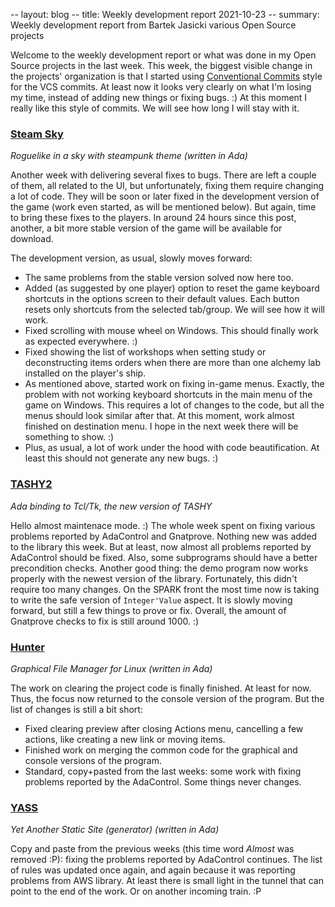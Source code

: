 -- layout: blog
-- title: Weekly development report 2021-10-23
-- summary: Weekly development report from Bartek Jasicki various Open Source projects

Welcome to the weekly development report or what was done in my Open Source
projects in the last week. This week, the biggest visible change in the
projects' organization is that I started using [Conventional Commits](https://www.conventionalcommits.org/en/v1.0.0/)
style for the VCS commits. At least now it looks very clearly on what I'm losing
my time, instead of adding new things or fixing bugs. :) At this moment I
really like this style of commits. We will see how long I will stay with it.

### [Steam Sky](https://www.laeran.pl/repositories/steamsky)

*Roguelike in a sky with steampunk theme (written in Ada)*

Another week with delivering several fixes to bugs. There are left a couple
of them, all related to the UI, but unfortunately, fixing them require
changing a lot of code. They will be soon or later fixed in the development
version of the game (work even started, as will be mentioned below). But
again, time to bring these fixes to the players. In around 24 hours since
this post, another, a bit more stable version of the game will be available
for download.

The development version, as usual, slowly moves forward:

* The same problems from the stable version solved now here too.
* Added (as suggested by one player) option to reset the game keyboard
  shortcuts in the options screen to their default values. Each button resets
  only shortcuts from the selected tab/group. We will see how it will work.
* Fixed scrolling with mouse wheel on Windows. This should finally work as
  expected everywhere. :)
* Fixed showing the list of workshops when setting study or deconstructing
  items orders when there are more than one alchemy lab installed on the
  player's ship.
* As mentioned above, started work on fixing in-game menus. Exactly, the
  problem with not working keyboard shortcuts in the main menu of the game on
  Windows. This requires a lot of changes to the code, but all the menus
  should look similar after that. At this moment, work almost finished on
  destination menu. I hope in the next week there will be something to show. :)
* Plus, as usual, a lot of work under the hood with code beautification. At
  least this should not generate any new bugs. :)

### [TASHY2](https://www.laeran.pl/repositories/tashy2)

*Ada binding to Tcl/Tk, the new version of TASHY*

Hello almost maintenace mode. :) The whole week spent on fixing various
problems reported by AdaControl and Gnatprove. Nothing new was added to the
library this week. But at least, now almost all problems reported by AdaControl
should be fixed. Also, some subprograms should have a better precondition
checks. Another good thing: the demo program now works properly with the newest
version of the library. Fortunately, this didn't require too many changes. On
the SPARK front the most time now is taking to write the safe version of
`Integer'Value` aspect. It is slowly moving forward, but still a few things to
prove or fix. Overall, the amount of Gnatprove checks to fix is still around
1000. :)

### [Hunter](https://www.laeran.pl/repositories/hunter)

*Graphical File Manager for Linux (written in Ada)*

The work on clearing the project code is finally finished. At least for now.
Thus, the focus now returned to the console version of the program. But the list
of changes is still a bit short:

* Fixed clearing preview after closing Actions menu, cancelling a few actions,
  like creating a new link or moving items.
* Finished work on merging the common code for the graphical and console
  versions of the program.
* Standard, copy+pasted from the last weeks: some work with fixing problems
  reported by the AdaControl. Some things never changes.

### [YASS](https://www.laeran.pl/repositories/yass)

*Yet Another Static Site (generator) (written in Ada)*

Copy and paste from the previous weeks (this time word *Almost* was removed :P):
fixing the problems reported by AdaControl continues. The list of rules was
updated once again, and again because it was reporting problems from AWS
library. At least there is small light in the tunnel that can point to the end
of the work. Or on another incoming train. :P
